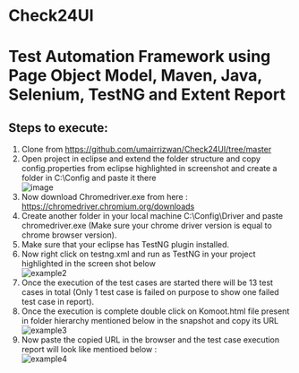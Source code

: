 # Check24UI
# Test Automation Framework using Page Object Model, Maven, Java, Selenium, TestNG and Extent Report

## Steps to execute:
1. Clone from https://github.com/umairrizwan/Check24UI/tree/master
2. Open project in eclipse and extend the folder structure and copy config.properties from eclipse highlighted in screenshot and create a folder in C:\Config and paste it there <br />
![image](https://user-images.githubusercontent.com/63503754/160354731-238a9c1a-9589-421a-820f-b66c3a99d9d3.png)
3. Now download Chromedriver.exe from here : https://chromedriver.chromium.org/downloads
4. Create another folder in your local machine C:\Config\Driver and paste chromedriver.exe (Make sure your chrome driver version is equal to chrome browser version).
5. Make sure that your eclipse has TestNG plugin installed.
6. Now right click on testng.xml and run as TestNG in your project highlighted in the screen shot below <br />
![example2](https://user-images.githubusercontent.com/63503754/115512430-81f12200-a271-11eb-87a1-efdb146ebff8.JPG)
7. Once the execution of the test cases are started there will be 13 test cases in total (Only 1 test case is failed on purpose to show one failed test case in report).
8. Once the execution is complete double click on Komoot.html file present in folder hierarchy mentioned below in the snapshot and copy its URL <br />
![example3](https://user-images.githubusercontent.com/63503754/115518003-435e6600-a277-11eb-9b52-ff1b43656bd3.JPG)
9. Now paste the copied URL in the browser and the test case execution report will look like mentioed below : <br />
![example4](https://user-images.githubusercontent.com/63503754/115518275-802a5d00-a277-11eb-8d1e-8db20013a23f.JPG)
